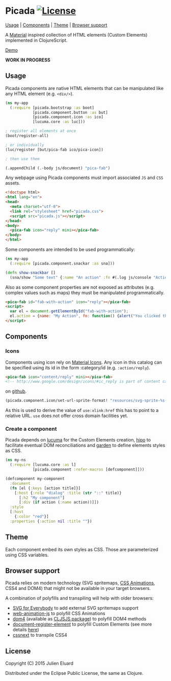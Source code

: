 # Picada [![License](http://img.shields.io/badge/license-EPL-blue.svg?style=flat)](https://www.eclipse.org/legal/epl-v10.html)

[Usage](#usage) | [Components](#components) | [Theme](#theme) | [Browser support](#browser-support)

A [Material](http://www.google.com/design/spec/) inspired collection of HTML elements (Custom Elements) implemented in ClojureScript.

[Demo](https://jeluard.github.io/picada/)

**WORK IN PROGRESS**

## Usage

Picada components are native HTML elements that can be manipulated like any HTML element (e.g. `<div/>`).

```clojure
(ns my-app
  (:require [picada.bootstrap :as boot]
            [picada.component.button :as but]
            [picada.component.icon :as ico]
            [lucuma.core :as luc]))

; register all elements at once
(boot/register-all)

; or individually
(luc/register [but/pica-fab ico/pica-icon])

; then use them

(.appendChild (.-body js/document) "pica-fab")
```

Any webpage using Picada components must import associated `JS` and `CSS` assets.

```html
<!doctype html>
<html lang="en">
<head>
  <meta charset="utf-8">
  <link rel="stylesheet" href="picada.css">
  <script src="picada.js"></script>
</head>
<body>
  <pica-fab icon="reply" mini></pica-fab>
</body>
</html>
```

Some components are intended to be used programmatically:

```clojure
(ns my-app
  (:require [picada.component.snackar :as sna]))

(defn show-snackbar []
  (sna/show "Some text" {:name "An action" :fn #(.log js/console "Action clicked")}))
```

Also as some component properties are not exposed as attributes (e.g. complex values such as maps) they must be manipulated programmatically.

```html
<pica-fab id="fab-with-action" icon="reply"></pica-fab>
<script>
  var el = document.getElementById("fab-with-action");
  el.action = {name: "My Action", fn: function() {alert("You clicked the button!")}};
</script>
```

## Components

### Icons

Components using icon rely on [Material Icons](https://design.google.com/icons/). Any icon in this catalog can be specified using its id in the form :category/id (e.g. `:action/reply`).

```html
<pica-fab icon="content/reply" mini></pica-fab>
<!-- http://www.google.com/design/icons/#ic_reply is part of content category -->
```

on [github](https://github.com/google/material-design-icons/tree/master/sprites/svg-sprite).

```clojure
(picada.component.icon/set-url-sprite-format! "resources/svg-sprite-%s-symbol.svg#ic_%s_24px")
```

As this is used to derive the value of `use:xlink:href` this has to point to a relative URL. `use` does not offer cross domain facilities yet.

### Create a component

Picada depends on [lucuma](https://github.com/jeluard/lucuma) for the Custom Elements creation, [hipo](https://github.com/jeluard/hipo) to facilitate eventual DOM reconciliations and [garden](https://github.com/noprompt/garden) to define elements styles as CSS.

```clojure
(ns my-ns
  (:require [lucuma.core :as l]
            [picada.component :refer-macros [defcomponent]]))

(defcomponent my-component
  :document
  (fn [el {:keys [action title]}]
    [:host {:role "dialog" :title (str "::" title)}
      [:h2 "My component"]
      [:div (if action (:name action))]])
  :style
  [:host
    {:color "red"}]
  :properties {:action nil :title ""})
```

## Theme

Each component embed its own styles as CSS. Those are parameterized using CSS variables.

## Browser support

Picada relies on modern technology (SVG spritemaps, [CSS Animations](http://www.w3.org/TR/css3-animations/), CSS4 and DOM4) that might not be available in your target browsers.

A combination of polyfills and transpiling will help with older browsers:

* [SVG for Everybody](https://github.com/jonathantneal/svg4everybody) to add external SVG spritemaps support
* [web-animation-js](https://github.com/web-animations/web-animations-js/) to polyfill CSS Animations
* [dom4](https://github.com/WebReflection/dom4) (available as [CLJSJS package](https://github.com/cljsjs/packages/tree/master/dom4)) to polyfill DOM4 methods
* [document-register-element](https://github.com/WebReflection/document-register-element) to polyfill Custom Elements (see more details [here](https://github.com/jeluard/lucuma#browser-support))
* [cssnext](http://cssnext.io) to transpile CSS4

## License

Copyright (C) 2015 Julien Eluard

Distributed under the Eclipse Public License, the same as Clojure.
